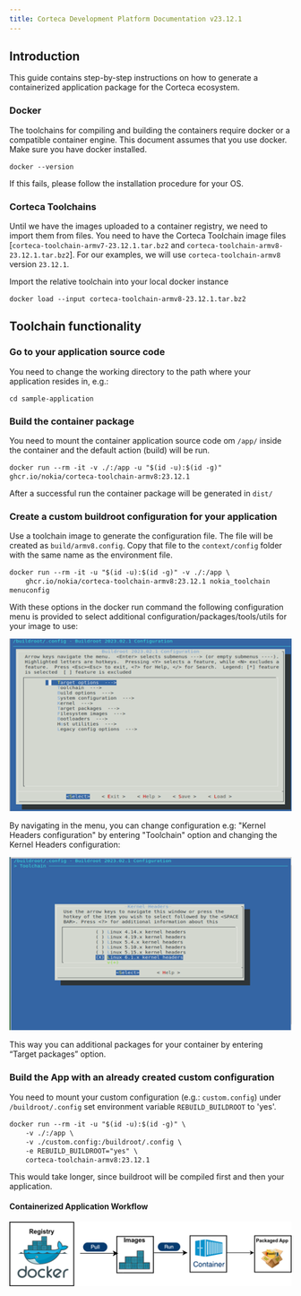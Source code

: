 ```yaml
---
title: Corteca Development Platform Documentation v23.12.1
---
```


## Introduction

This guide contains step-by-step instructions on how to generate a containerized application package for the Corteca ecosystem.

### Docker

The toolchains for compiling and building the containers require docker or a compatible container engine. This document assumes that you use docker.
Make sure you have docker installed.

```shell
docker --version
```

If this fails, please follow the installation procedure for your OS.

### Corteca Toolchains

Until we have the images uploaded to a container registry, we need to import them from files. You need to have the Corteca Toolchain image files [`corteca-toolchain-armv7-23.12.1.tar.bz2` and `corteca-toolchain-armv8-23.12.1.tar.bz2`]. For our examples, we will use `corteca-toolchain-armv8` version `23.12.1`.

Import the relative toolchain into your local docker instance

```shell
docker load --input corteca-toolchain-armv8-23.12.1.tar.bz2
```

## Toolchain functionality

### Go to your application source code

You need to change the working directory to the path where your application resides in, e.g.:

```shell
cd sample-application
```

### Build the container package

You need to mount the container application source code om `/app/` inside the container and the default action (build) will be run.

```shell
docker run --rm -it -v ./:/app -u "$(id -u):$(id -g)" ghcr.io/nokia/corteca-toolchain-armv8:23.12.1
```

After a successful run the container package will be generated in `dist/`

### Create a custom buildroot configuration for your application

Use a toolchain image to generate the configuration file. The file will be created as `build/armv8.config`. Copy that file to the `context/config` folder with the same name as the environment file.

```shell
docker run --rm -it -u "$(id -u):$(id -g)" -v ./:/app \
    ghcr.io/nokia/corteca-toolchain-armv8:23.12.1 nokia_toolchain menuconfig
```

With these options in the docker run command the following configuration menu is provided to select additional configuration/packages/tools/utils for your image to use:

 ![Make menuconfig](images/br-menuconfig.png)

By navigating in the menu, you can change configuration e.g: "Kernel Headers configuration" by entering "Toolchain" option and changing the Kernel Headers configuration:

![Kernel Config](images/br-lk-headers.png)

This way you can additional packages for your container by entering “Target packages” option.

### Build the App with an already created custom configuration

You need to mount your custom configuration (e.g.: `custom.config`) under `/buildroot/.config` set environment variable `REBUILD_BUILDROOT` to 'yes'.

```shell
docker run --rm -it -u "$(id -u):$(id -g)" \
    -v ./:/app \
    -v ./custom.config:/buildroot/.config \
    -e REBUILD_BUILDROOT="yes" \
    corteca-toolchain-armv8:23.12.1
```

This would take longer, since buildroot will be compiled first and then your application.

#### Containerized Application Workflow

![Workflow](images/workflow.png)
